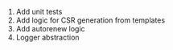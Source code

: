 1. Add unit tests
2. Add logic for CSR generation from templates
3. Add autorenew logic 
4. Logger abstraction